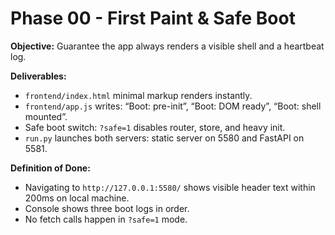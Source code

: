# Phase 00 - First Paint & Safe Boot
**Objective:** Guarantee the app always renders a visible shell and a heartbeat log.

**Deliverables:**
- `frontend/index.html` minimal markup renders instantly.
- `frontend/app.js` writes: “Boot: pre-init”, “Boot: DOM ready”, “Boot: shell mounted”.
- Safe boot switch: `?safe=1` disables router, store, and heavy init.
- `run.py` launches both servers: static server on 5580 and FastAPI on 5581.

**Definition of Done:**
- Navigating to `http://127.0.0.1:5580/` shows visible header text within 200ms on local machine.
- Console shows three boot logs in order.
- No fetch calls happen in `?safe=1` mode.
